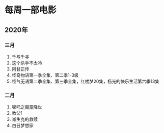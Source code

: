 # 每周一部电影

## 2020年

### 三月
1. 千与千寻
2. 这个杀手不太冷
3. 阿甘正传
4. 怪奇物语第一季全集、第二季1-3级
5. 怪气无语第二季全集、第三季全集，红楼梦20集，杨光的快乐生活第六季13集

### 二月
1. 哪吒之魔童降世
2. 教父1
3. 肖生克的救赎
4. 白日梦想家
